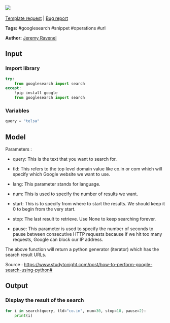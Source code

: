<a href="https://app.naas.ai/user-redirect/naas/downloader?url=https://raw.githubusercontent.com/jupyter-naas/awesome-notebooks/master/Google%20Search/Google_Search_Perform_search.ipynb" target="_parent"><img src="https://naasai-public.s3.eu-west-3.amazonaws.com/open_in_naas.svg"/></a><br><br><a href="https://github.com/jupyter-naas/awesome-notebooks/issues/new?assignees=&labels=&template=template-request.md&title=Tool+-+Action+of+the+notebook+">Template request</a> | <a href="https://github.com/jupyter-naas/awesome-notebooks/issues/new?assignees=&labels=bug&template=bug_report.md&title=Google+Search+-+Perform+search:+Error+short+description">Bug report</a>

**Tags:** #googlesearch #snippet #operations #url

**Author:** [Jeremy Ravenel](https://www.linkedin.com/in/ACoAAAJHE7sB5OxuKHuzguZ9L6lfDHqw--cdnJg/)

## Input

### Import library


```python
try:
    from googlesearch import search
except:
    !pip install google
    from googlesearch import search
```

### Variables


```python
query = "telsa"
```

## Model

Parameters : 

- query: This is the text that you want to search for.

- tld: This refers to the top level domain value like co.in or com which will specify which Google website we want to use.

- lang: This parameter stands for language.

- num: This is used to specify the number of results we want.

- start: This is to specify from where to start the results. We should keep it 0 to begin from the very start.

- stop: The last result to retrieve. Use None to keep searching forever.

- pause: This parameter is used to specify the number of seconds to pause between consecutive HTTP requests because if we hit too many requests, Google can block our IP address.

The above function will return a python generator (iterator) which has the search result URLs.

Source : https://www.studytonight.com/post/how-to-perform-google-search-using-python#

## Output

### Display the result of the search


```python
for i in search(query, tld="co.in", num=30, stop=10, pause=2):
    print(i)
```
